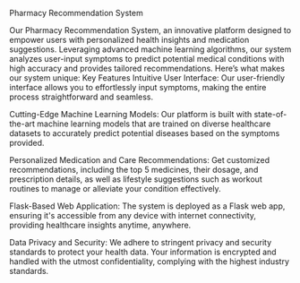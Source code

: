 Pharmacy Recommendation System

Our Pharmacy Recommendation System, an innovative platform designed to empower users with personalized health insights and medication suggestions. Leveraging advanced machine learning algorithms, our system analyzes user-input symptoms to predict potential medical conditions with high accuracy and provides tailored recommendations. Here’s what makes our system unique:
Key Features
  Intuitive User Interface: Our user-friendly interface allows you to effortlessly input symptoms, making the entire process straightforward and seamless.

  Cutting-Edge Machine Learning Models: Our platform is built with state-of-the-art machine learning models that are trained on diverse healthcare datasets to accurately predict potential diseases based on the symptoms provided.

  Personalized Medication and Care Recommendations: Get customized recommendations, including the top 5 medicines, their dosage, and prescription details, as well as lifestyle suggestions such as workout routines to manage or alleviate your condition effectively.

  Flask-Based Web Application: The system is deployed as a Flask web app, ensuring it's accessible from any device with internet connectivity, providing healthcare insights anytime, anywhere.

  Data Privacy and Security: We adhere to stringent privacy and security standards to protect your health data. Your information is encrypted and handled with the utmost confidentiality, complying with the highest industry standards.
